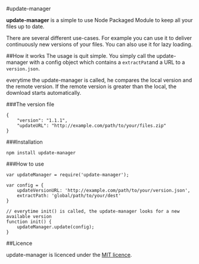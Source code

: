 #update-manager

**update-manager** is a simple to use Node Packaged Module to keep all your files up to date.

There are several different use-cases. For example you can use it to deliver continuously new versions of your files. You can also use it for lazy loading.

##How it works
The usage is quit simple. You simply call the update-manager with a config object which contains a `extractPat`and a URL to a `version.json`.

everytime the update-manager is called, he compares the local version and the remote version. If the remote version is greater than the local, the download starts automatically.

###The version file

    {
        "version": "1.1.1",
        "updateURL": "http://example.com/path/to/your/files.zip"
    }

###Installation

`npm install update-manager`

###How to use

    var updateManager = require('update-manager');
    
    var config = {
        updateVersionURL: 'http://example.com/path/to/your/version.json',
        extractPath: 'global/path/to/your/dest'
    }
    
    // everytime init() is called, the update-manager looks for a new available version
    function init() {
        updateManager.update(config);
    }

##Licence

update-manager is licenced under the [MIT licence](http://en.wikipedia.org/wiki/MIT_licence).

